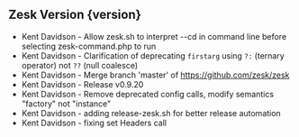 ## Zesk Version {version}

- Kent Davidson - Allow zesk.sh to interpret --cd in command line before selecting zesk-command.php to run
- Kent Davidson - Clarification of deprecating `firstarg` using `?:` (ternary operator) not `??` (null coalesce)
- Kent Davidson - Merge branch 'master' of https://github.com/zesk/zesk
- Kent Davidson - Release v0.9.20
- Kent Davidson - Remove deprecated config calls, modify semantics "factory" not "instance"
- Kent Davidson - adding release-zesk.sh for better release automation
- Kent Davidson - fixing set Headers call


<!-- Generated automatically by release-zesk.sh, beware editing! -->
